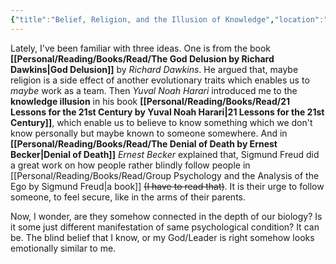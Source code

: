 ```yaml
---
{"title":"Belief, Religion, and the Illusion of Knowledge","location":"Badda, Dhaka","updated":"2023-01-12T12:31:02+06:00","tags":["beliefs","philosophy","society","thoughts"],"created":"2018-12-08T07:13:37+06:00","dg-publish":true,"dg-note-icon":1,"permalink":"/personal/musings/belief-religion-and-the-illusion-of-knowledge/","dgPassFrontmatter":true,"noteIcon":1}
---
```


Lately, I've been familiar with three ideas. One is from the book **[[Personal/Reading/Books/Read/The God Delusion by Richard Dawkins\|God Delusion]]** by *Richard Dawkins*. He argued that, maybe religion is a side effect of another evolutionary traits which enables us to *maybe* work as a team. Then *Yuval Noah Harari* introduced me to the **knowledge illusion** in his book **[[Personal/Reading/Books/Read/21 Lessons for the 21st Century by Yuval Noah Harari\|21 Lessons for the 21st Century]]**, which enable us to believe to know something which we don't know personally but maybe known to someone somewhere. And in **[[Personal/Reading/Books/Read/The Denial of Death by Ernest Becker\|Denial of Death]]** *Ernest Becker* explained that, Sigmund Freud did a great work on how people rather blindly follow people in [[Personal/Reading/Books/Read/Group Psychology and the Analysis of the Ego by Sigmund Freud\|a book]] ~~(I have to read that)~~. It is their urge to follow someone, to feel secure, like in the arms of their parents.

Now, I wonder, are they somehow connected in the depth of our biology? Is it some just different manifestation of same psychological condition? It can be. The blind belief that I know, or my God/Leader is right somehow looks emotionally similar to me.